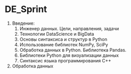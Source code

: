 # DE_Sprint

1. Введение:
    1. Инженер данных. Цели, направления, задачи
    1. Технологии DataScience и BigData
    1. Основы синтаксиса и структур в Python
    1. Использование библиотек NumPy, SciPy
    1. Обработка данных в Python. Библиотека Pandas.
    1. Библиотеки Python для визуализации данных
    1. Синтаксис языка программирования С++
1. Обработка данных